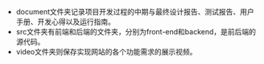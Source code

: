 - document文件夹记录项目开发过程的中期与最终设计报告、测试报告、用户手册、开发心得以及运行指南。
- src文件夹有前端和后端的文件夹，分别为front-end和backend，是前后端的源代码。
- video文件夹则保存实现网站的各个功能需求的展示视频。